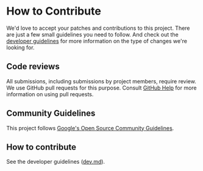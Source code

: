 # How to Contribute

We'd love to accept your patches and contributions to this project. There are
just a few small guidelines you need to follow.
And check out the [developer guidelines](dev.md) for more information on the type
of changes we're looking for.

## Code reviews

All submissions, including submissions by project members, require review. We
use GitHub pull requests for this purpose. Consult
[GitHub Help](https://help.github.com/articles/about-pull-requests/) for more
information on using pull requests.

## Community Guidelines

This project follows
[Google's Open Source Community Guidelines](https://opensource.google/conduct/).

## How to contribute

See the developer guidelines ([dev.md](dev.md)).
